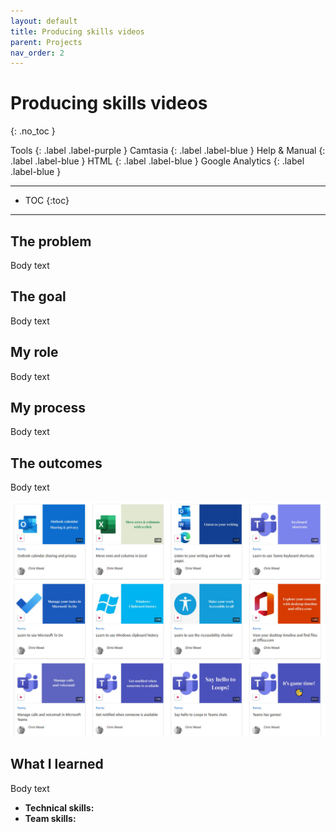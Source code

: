 ```yaml
---
layout: default
title: Producing skills videos
parent: Projects
nav_order: 2
---
```


# Producing skills videos
{: .no_toc }

Tools
{: .label .label-purple }
Camtasia
{: .label .label-blue }
Help & Manual
{: .label .label-blue }
HTML
{: .label .label-blue }
Google Analytics
{: .label .label-blue }


---

- TOC
{:toc}

---

## The problem
Body text

## The goal
Body text

## My role
Body text

## My process
Body text

## The outcomes
Body text

![A screengrab showing a thumbnail of a video gallery ](/assets/images/video-library-screengrab.jpg)

## What I learned
Body text

- **Technical skills:** 
- **Team skills:**

